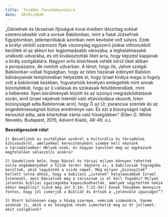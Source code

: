 ```yaml
---
title:  További Tanulmányozásra
date:  10/01/2020
---
```


„Dánielnek és társainak ifjúságuk korai éveiben látszólag sokkal szerencsésebb volt a sorsuk Babilonban, mint a fiatal Józsefnek Egyiptomban, jellempróbájuk azonban nem kevésbé volt súlyos. Ezek a királyi vérből származó ifjak viszonylag egyszerű júdeai otthonukból kerültek el az akkori kor legpompásabb városába, a leghatalmasabb uralkodó udvarába, és ott kiválasztották őket arra, hogy képzést kapjanak a király szolgálatára. Nagyon erős kísértések vették körül őket abban a pompázatos, de romlott udvarban. A tényt, hogy ők, Jahve szolgái Babilonban voltak fogságban, hogy az Isten házának edényeit Babilon bálványainak templomában helyezték el, hogy Izrael királya maga is fogoly volt a babiloniak kezében, fogvatartóik kevélyen emlegették mint annak bizonyítékát, hogy az ő vallásuk és szokásaik felsőbbrendűek, mint a hébereké. Ilyen körülmények között és az iszonyú megrázkódtatások során, amit Izrael népének Istentől való eltávolodása okozott, Isten bizonyságát adta Babilonnak arról, hogy Ő az Úr, parancsai szentek és az engedelmességnek biztos eredménye van. És ezt a bizonyságot rajtuk keresztül adta, akik kitartottak iránta való hűségükben” (Ellen G. White: Nevelés. Budapest, 2015, Advent Kiadó, 48-49. o.).

**Beszélgessünk róla!**

`1) Beszéljünk az osztályban azokról a kulturális és társadalmi kihívásokról, amelyekkel keresztényként szembe kell néznünk a társadalomban! Melyek ezek, és hogyan tanulhat meg az egyházunk megfelelően válaszolni azokra?`

`2) Gondoljunk bele, hogy Dániel és társai milyen könnyen tehettek volna engedményeket a hitük terén! Végtére is, a babiloniak fogságába kerültek, akik legyőzték a zsidó népet. Még milyen „bizonyíték” kellett volna ahhoz, hogy a babiloni „istenek” hatalmasabbak Izrael Istenénél, amit Dánielnek meg a társainak is el kell fogadni? Milyen jelentős bibliai igazságokba kapaszkodhattak, amelyek segítettek nekik ekkor megállni? (Lásd még Jer 5:19; 7:22-34!) Ennek fényében mennyire fontos, hogy jól ismerjük a Bibliát és értsük a „jelenvaló igazságot”?`

`3) Miért különösen nagy a hűség szerepe, nemcsak számunkra, hanem azoknak is, akik a mi hűségünk révén ismerhetik meg az Úr jellemét, akit szolgálunk?`

  